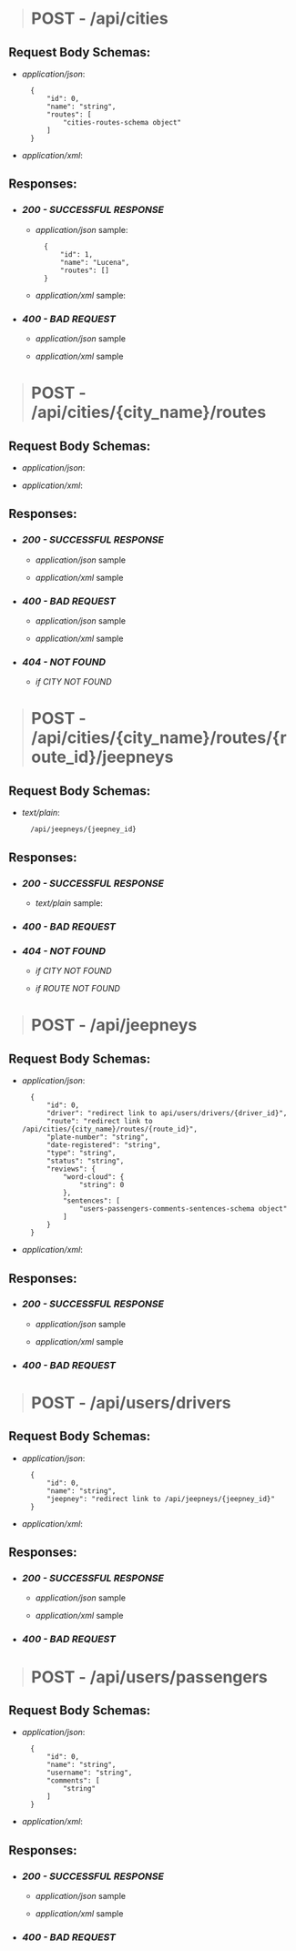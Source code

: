 > # POST - /api/cities

## Request Body Schemas:
- *application/json*:

        {
            "id": 0,
            "name": "string",
            "routes": [
                "cities-routes-schema object"
            ]
        }



- *application/xml*:



## Responses:
- ### *200 - SUCCESSFUL RESPONSE*
    - *application/json* sample:

            {
                "id": 1,
                "name": "Lucena",
                "routes": []
            }


    - *application/xml* sample:




- ### *400 - BAD REQUEST*
    - *application/json* sample



    - *application/xml* sample



> # POST - /api/cities/{city_name}/routes

## Request Body Schemas:
- *application/json*:



- *application/xml*:




## Responses:
- ### *200 - SUCCESSFUL RESPONSE*
    - *application/json* sample


    - *application/xml* sample



- ### *400 - BAD REQUEST*
    - *application/json* sample


    - *application/xml* sample



- ### *404 - NOT FOUND*
    - *if CITY NOT FOUND*



> # POST - /api/cities/{city_name}/routes/{route_id}/jeepneys

## Request Body Schemas:
- *text/plain*:
        
        /api/jeepneys/{jeepney_id}



## Responses:
- ### *200 - SUCCESSFUL RESPONSE*
    - *text/plain* sample:



- ### *400 - BAD REQUEST*




- ### *404 - NOT FOUND*
    - *if CITY NOT FOUND*




    - *if ROUTE NOT FOUND*




> # POST - /api/jeepneys

## Request Body Schemas:
- *application/json*:

        {
            "id": 0,
            "driver": "redirect link to api/users/drivers/{driver_id}",
            "route": "redirect link to /api/cities/{city_name}/routes/{route_id}",
            "plate-number": "string",
            "date-registered": "string",
            "type": "string",
            "status": "string",
            "reviews": {
                "word-cloud": {
                    "string": 0
                },
                "sentences": [
                    "users-passengers-comments-sentences-schema object"
                ]
            }
        }

- *application/xml*:




## Responses:
- ### *200 - SUCCESSFUL RESPONSE*
    - *application/json* sample




    - *application/xml* sample



- ### *400 - BAD REQUEST*
    



> # POST - /api/users/drivers

## Request Body Schemas:
- *application/json*:

        {
            "id": 0,
            "name": "string",
            "jeepney": "redirect link to /api/jeepneys/{jeepney_id}"
        }   

- *application/xml*:




## Responses:
- ### *200 - SUCCESSFUL RESPONSE*
    - *application/json* sample




    - *application/xml* sample



- ### *400 - BAD REQUEST*



> # POST - /api/users/passengers

## Request Body Schemas:
- *application/json*:

        {
            "id": 0,
            "name": "string",
            "username": "string",
            "comments": [
                "string"
            ]
        }

- *application/xml*:



## Responses:
- ### *200 - SUCCESSFUL RESPONSE*
    - *application/json* sample




    - *application/xml* sample



- ### *400 - BAD REQUEST*









